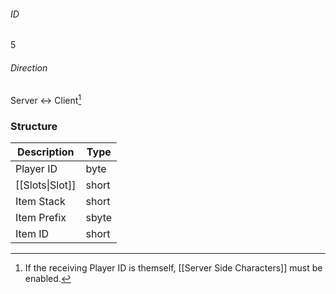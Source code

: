 ###### ID
5

###### Direction
Server <-> Client[^1]

### Structure
| Description     | Type  |
|-----------------|-------|
| Player ID       | byte  |
| [[Slots\|Slot]] | short |
| Item Stack      | short |
| Item Prefix     | sbyte |
| Item ID         | short |

[^1]: If the receiving Player ID is themself, [[Server Side Characters]] must be enabled.